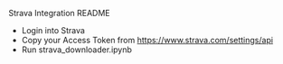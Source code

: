 Strava Integration README

* Login into Strava 
* Copy your Access Token from https://www.strava.com/settings/api
* Run strava_downloader.ipynb